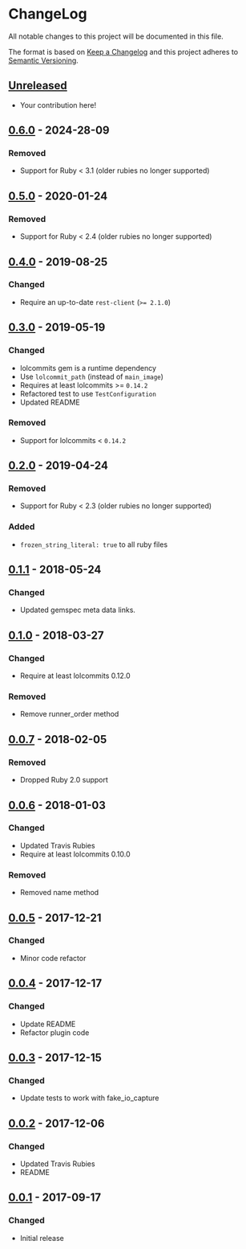 # ChangeLog

All notable changes to this project will be documented in this file.

The format is based on [Keep a Changelog][KeepAChangelog] and this
project adheres to [Semantic Versioning][Semver].

## [Unreleased]

- Your contribution here!

## [0.6.0] - 2024-28-09
### Removed
- Support for Ruby < 3.1 (older rubies no longer supported)

## [0.5.0] - 2020-01-24
### Removed
- Support for Ruby < 2.4 (older rubies no longer supported)

## [0.4.0] - 2019-08-25
### Changed
- Require an up-to-date `rest-client` (`>= 2.1.0`)

## [0.3.0] - 2019-05-19
### Changed
- lolcommits gem is a runtime dependency
- Use `lolcommit_path` (instead of `main_image`)
- Requires at least lolcommits >= `0.14.2`
- Refactored test to use `TestConfiguration`
- Updated README

### Removed
- Support for lolcommits < `0.14.2`

## [0.2.0] - 2019-04-24
### Removed
- Support for Ruby < 2.3 (older rubies no longer supported)

### Added
- `frozen_string_literal: true` to all ruby files

## [0.1.1] - 2018-05-24
### Changed
- Updated gemspec meta data links.

## [0.1.0] - 2018-03-27
### Changed
- Require at least lolcommits 0.12.0

### Removed
- Remove runner_order method

## [0.0.7] - 2018-02-05
### Removed
- Dropped Ruby 2.0 support

## [0.0.6] - 2018-01-03
### Changed
- Updated Travis Rubies
- Require at least lolcommits 0.10.0

### Removed
- Removed name method

## [0.0.5] - 2017-12-21
### Changed
- Minor code refactor

## [0.0.4] - 2017-12-17
### Changed
- Update README
- Refactor plugin code

## [0.0.3] - 2017-12-15
### Changed
- Update tests to work with fake_io_capture

## [0.0.2] - 2017-12-06
### Changed
- Updated Travis Rubies
- README

## [0.0.1] - 2017-09-17
### Changed
- Initial release

[Unreleased]: https://github.com/lolcommits/lolcommits-lolsrv/compare/v0.6.0...HEAD
[0.6.0]: https://github.com/lolcommits/lolcommits-lolsrv/compare/v0.5.0...v0.6.0
[0.5.0]: https://github.com/lolcommits/lolcommits-lolsrv/compare/v0.4.0...v0.5.0
[0.4.0]: https://github.com/lolcommits/lolcommits-lolsrv/compare/v0.3.0...v0.4.0
[0.3.0]: https://github.com/lolcommits/lolcommits-lolsrv/compare/v0.2.0...v0.3.0
[0.2.0]: https://github.com/lolcommits/lolcommits-lolsrv/compare/v0.1.1...v0.2.0
[0.1.1]: https://github.com/lolcommits/lolcommits-lolsrv/compare/v0.1.0...v0.1.1
[0.1.0]: https://github.com/lolcommits/lolcommits-lolsrv/compare/v0.0.7...v0.1.0
[0.0.7]: https://github.com/lolcommits/lolcommits-lolsrv/compare/v0.0.6...v0.0.7
[0.0.6]: https://github.com/lolcommits/lolcommits-lolsrv/compare/v0.0.5...v0.0.6
[0.0.5]: https://github.com/lolcommits/lolcommits-lolsrv/compare/v0.0.4...v0.0.5
[0.0.4]: https://github.com/lolcommits/lolcommits-lolsrv/compare/v0.0.3...v0.0.4
[0.0.3]: https://github.com/lolcommits/lolcommits-lolsrv/compare/v0.0.2...v0.0.3
[0.0.2]: https://github.com/lolcommits/lolcommits-lolsrv/compare/v0.0.1...v0.0.2
[0.0.1]: https://github.com/lolcommits/lolcommits-lolsrv/compare/f328789...v0.0.1
[KeepAChangelog]: http://keepachangelog.com/en/1.0.0/
[Semver]: http://semver.org/spec/v2.0.0.html
